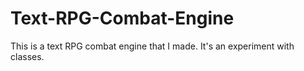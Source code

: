 # Text-RPG-Combat-Engine
This is a text RPG combat engine that I made. It's an experiment with classes.

